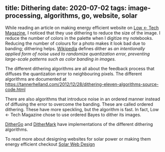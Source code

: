 title: Dithering
date: 2020-07-02
tags: image-processing, algorithms, go, website, solar
----

While reading an article on making energy efficient website on [Low ← Tech Magazine](https://solar.lowtechmagazine.com/2018/09/how-to-build-a-lowtech-website.html), I noticed that they use dithering to reduce the size of the image. I reduce the number of colors in the palette when I digitize my notebooks. Reducing the number of colours for a photo makes it look bad due to banding; dithering helps. [Wikipedia](https://en.wikipedia.org/wiki/Dither) defines dither as _an intentionally applied form of noise used to randomize quantization error, preventing large-scale patterns such as color banding in images._

The different dithering algorithms are all about the feedback process that diffuses the quantization error to neighbouring pixels. The different algorithms are documented at https://tannerhelland.com/2012/12/28/dithering-eleven-algorithms-source-code.html

There are also algorithms that introduce noise in an ordered manner instead of diffusing the error to overcome the banding. These are called ordered dithering. These have more speckling, but the algorithm is fast. In fact, Low ← Tech Magazine chose to use ordered Bayes to dither its images.

[DitherGo](https://github.com/esimov/dithergo) and [DitherMark](https://app.dithermark.com) have implementations of the different dithering algorithms.

To read more about designing websites for solar power or making them energy efficient checkout [Solar Web Design](https://github.com/lowtechmag/solar/wiki/Solar-Web-Design)
